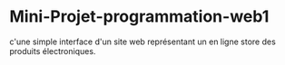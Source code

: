 # Mini-Projet-programmation-web1
c'une simple interface d'un site web représentant un en ligne store des produits électroniques.
